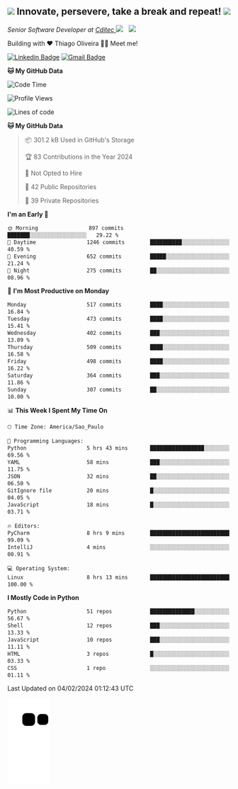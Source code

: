 <h2><img src="https://emojis.slackmojis.com/emojis/images/1531849430/4246/blob-sunglasses.gif?1531849430" width="30"/> Innovate, persevere, take a break and repeat! <img src="https://media.giphy.com/media/12oufCB0MyZ1Go/giphy.gif" width="50"></h2>
<img align='right' src="https://media.giphy.com/media/M9gbBd9nbDrOTu1Mqx/giphy.gif" width="230">
<p><em>Senior Software Developer at <a href="https://www.cditec.com.br/">Cditec
</a><img src="https://media.giphy.com/media/WUlplcMpOCEmTGBtBW/giphy.gif" width="30"> 
</em></p>



Building with ❤️ Thiago Oliveira 👋🏽 Meet me!

[![Linkedin Badge](https://img.shields.io/badge/-Thiago-blue?style=flat-square&logo=Linkedin&logoColor=white&link=https://www.linkedin.com/in/tgmarinho/)](https://www.linkedin.com/in/thiagoceconelo/) 
[![Gmail Badge](https://img.shields.io/badge/-thiceconelo@gmail.com-c14438?style=flat-square&logo=Gmail&logoColor=white&link=mailto:thiceconelo@gmail.com)](mailto:thiceconelo@gmail.com)

</em></p>

<!-- <span style="height ">
![Anurag's GitHub stats](https://github-readme-stats.vercel.app/api?username=arthurspk&show_icons=true&theme=tokyonight)
</span> -->

**🐱 My GitHub Data** 
<!--START_SECTION:waka-->
![Code Time](http://img.shields.io/badge/Code%20Time-1%2C101%20hrs%2037%20mins-blue)

![Profile Views](http://img.shields.io/badge/Profile%20Views-0-blue)

![Lines of code](https://img.shields.io/badge/From%20Hello%20World%20I%27ve%20Written-4.3%20million%20lines%20of%20code-blue)

**🐱 My GitHub Data** 

> 📦 301.2 kB Used in GitHub's Storage 
 > 
> 🏆 83 Contributions in the Year 2024
 > 
> 🚫 Not Opted to Hire
 > 
> 📜 42 Public Repositories 
 > 
> 🔑 39 Private Repositories 
 > 
**I'm an Early 🐤** 

```text
🌞 Morning                897 commits         ███████░░░░░░░░░░░░░░░░░░   29.22 % 
🌆 Daytime                1246 commits        ██████████░░░░░░░░░░░░░░░   40.59 % 
🌃 Evening                652 commits         █████░░░░░░░░░░░░░░░░░░░░   21.24 % 
🌙 Night                  275 commits         ██░░░░░░░░░░░░░░░░░░░░░░░   08.96 % 
```
📅 **I'm Most Productive on Monday** 

```text
Monday                   517 commits         ████░░░░░░░░░░░░░░░░░░░░░   16.84 % 
Tuesday                  473 commits         ████░░░░░░░░░░░░░░░░░░░░░   15.41 % 
Wednesday                402 commits         ███░░░░░░░░░░░░░░░░░░░░░░   13.09 % 
Thursday                 509 commits         ████░░░░░░░░░░░░░░░░░░░░░   16.58 % 
Friday                   498 commits         ████░░░░░░░░░░░░░░░░░░░░░   16.22 % 
Saturday                 364 commits         ███░░░░░░░░░░░░░░░░░░░░░░   11.86 % 
Sunday                   307 commits         ██░░░░░░░░░░░░░░░░░░░░░░░   10.00 % 
```


📊 **This Week I Spent My Time On** 

```text
🕑︎ Time Zone: America/Sao_Paulo

💬 Programming Languages: 
Python                   5 hrs 43 mins       █████████████████░░░░░░░░   69.56 % 
YAML                     58 mins             ███░░░░░░░░░░░░░░░░░░░░░░   11.75 % 
JSON                     32 mins             ██░░░░░░░░░░░░░░░░░░░░░░░   06.50 % 
GitIgnore file           20 mins             █░░░░░░░░░░░░░░░░░░░░░░░░   04.05 % 
JavaScript               18 mins             █░░░░░░░░░░░░░░░░░░░░░░░░   03.71 % 

🔥 Editors: 
PyCharm                  8 hrs 9 mins        █████████████████████████   99.09 % 
IntelliJ                 4 mins              ░░░░░░░░░░░░░░░░░░░░░░░░░   00.91 % 

💻 Operating System: 
Linux                    8 hrs 13 mins       █████████████████████████   100.00 % 
```

**I Mostly Code in Python** 

```text
Python                   51 repos            ██████████████░░░░░░░░░░░   56.67 % 
Shell                    12 repos            ███░░░░░░░░░░░░░░░░░░░░░░   13.33 % 
JavaScript               10 repos            ███░░░░░░░░░░░░░░░░░░░░░░   11.11 % 
HTML                     3 repos             █░░░░░░░░░░░░░░░░░░░░░░░░   03.33 % 
CSS                      1 repo              ░░░░░░░░░░░░░░░░░░░░░░░░░   01.11 % 
```




 Last Updated on 04/02/2024 01:12:43 UTC
<!--END_SECTION:waka-->

![Snake animation](https://github.com/rafaballerini/rafaballerini/blob/output/github-contribution-grid-snake.svg)


<!---
ceconelo/ceconelo is a ✨ special ✨ repository because its `README.md` (this file) appears on your GitHub profile.
You can click the Preview link to take a look at your changes.
--->
